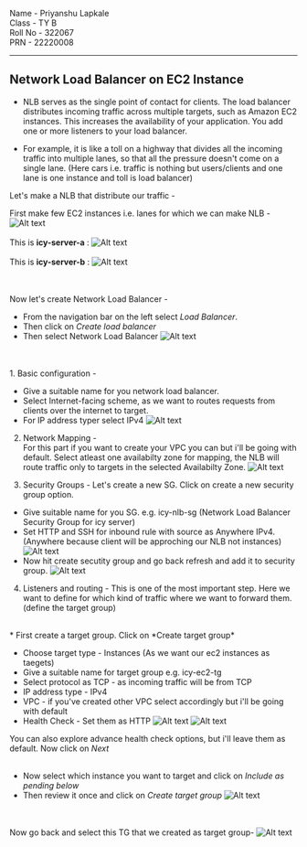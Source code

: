 Name -  Priyanshu Lapkale <br />
Class - TY B <br />
Roll No - 322067 <br />
PRN - 22220008 <br />

------
## Network Load Balancer on EC2 Instance ##

* NLB serves as the single point of contact for clients. The load balancer distributes incoming traffic across multiple targets, such as Amazon EC2 instances. This increases the availability of your application. You add one or more listeners to your load balancer.

* For example, it is like a toll on a highway that divides all the incoming traffic into multiple lanes, so that all the pressure doesn't come on a single lane. (Here cars i.e. traffic is nothing but users/clients and one lane is one instance and toll is load balancer)

Let's make a NLB that distribute our traffic -

First make few EC2 instances i.e. lanes for which we can make NLB - 
![Alt text](image.png) 
<br /><br />
This is **icy-server-a** :
![Alt text](image-1.png)
<br /><br />
This is **icy-server-b** :
![Alt text](image-2.png)

<br /><br />
Now let's create Network Load Balancer - 
* From the navigation bar on the left select *Load Balancer*.
* Then click on *Create load balancer*
* Then select Network Load Balancer
![Alt text](image-3.png)

<br />
<br />
1. Basic configuration - <br />

* Give a suitable name for you network load balancer.
* Select Internet-facing scheme, as we want to routes requests from clients over the internet to target.
* For IP address typer select IPv4
![Alt text](image-4.png)

2. Network Mapping - <br />
For this part if you want to create your VPC you can but i'll be going with default.
Select atleast one availabilty zone for mapping, the NLB will route traffic only to targets in the selected Availabilty Zone.
![Alt text](image-5.png)

3. Security Groups - 
Let's create a new SG. Click on create a new security group option.
* Give suitable name for you SG. e.g. icy-nlb-sg (Network Load Balancer Security Group for icy server)
* Set HTTP and SSH for inbound rule with source as Anywhere IPv4. (Anywhere because client will be approching our NLB not instances)
![Alt text](image-6.png)
* Now hit create secutity group and go back refresh and add it to security group.
![Alt text](image-7.png)

4. Listeners and routing -
This is one of the most important step. Here we want to define for which kind of traffic where we want to forward them.(define the target group)
<br />
* First create a target group. Click on *Create target group*

* Choose target type - Instances (As we want our ec2 instances as taegets)
* Give a suitable name for target group e.g. icy-ec2-tg
* Select protocol as TCP - as incoming traffic will be from TCP
* IP address type - IPv4
* VPC - if you've created other VPC select accordingly but i'll be going with default
* Health Check - Set them as HTTP
![Alt text](image-8.png)
![Alt text](image-9.png)

You can also explore advance health check options, but i'll leave them as default. Now click on *Next*
<br /> <br />

* Now select which instance you want to target and click on *Include as pending below*
* Then review it once and click on *Create target group*
![Alt text](image-11.png)

<br /> <br />
Now go back and select this TG that we created as target group-
![Alt text](image-10.png)
